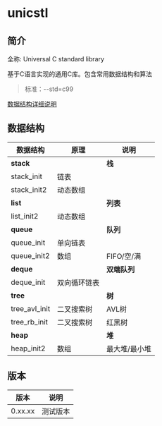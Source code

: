 # unicstl

## 简介
全称: Universal C standard library

基于C语言实现的通用C库。包含常用数据结构和算法

> 标准：--std=c99

[数据结构详细说明](http://wenjianfeng.top)

## 数据结构
|数据结构 | 原理 |说明 |
|---|---|---|
| **stack**   | | **栈** |
| stack_init  | 链表 | |
| stack_init2 | 动态数组 | |
| **list**   | | **列表**
| list_init2  | 动态数组 | |
| **queue**   | | **队列**
| queue_init  | 单向链表 | |
| queue_init2 | 数组 | FIFO/空/满 |
| **deque**   | |**双端队列** |
| deque_init  | 双向循环链表 | |
| **tree**    | |**树** |
| tree_avl_init | 二叉搜索树 | AVL树 |
| tree_rb_init  | 二叉搜索树 | 红黑树 |
| **heap**    | |**堆** |
| heap_init2   | 数组 | 最大堆/最小堆 |


## 版本
| 版本 | 说明 |
|:----:|:----:|
| 0.xx.xx  | 测试版本 |
